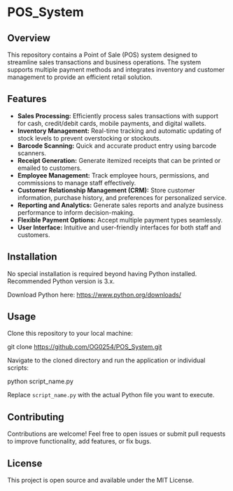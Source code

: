 # POS_System

## Overview
This repository contains a Point of Sale (POS) system designed to streamline sales transactions and business operations. The system supports multiple payment methods and integrates inventory and customer management to provide an efficient retail solution.

## Features
- **Sales Processing:** Efficiently process sales transactions with support for cash, credit/debit cards, mobile payments, and digital wallets.
- **Inventory Management:** Real-time tracking and automatic updating of stock levels to prevent overstocking or stockouts.
- **Barcode Scanning:** Quick and accurate product entry using barcode scanners.
- **Receipt Generation:** Generate itemized receipts that can be printed or emailed to customers.
- **Employee Management:** Track employee hours, permissions, and commissions to manage staff effectively.
- **Customer Relationship Management (CRM):** Store customer information, purchase history, and preferences for personalized service.
- **Reporting and Analytics:** Generate sales reports and analyze business performance to inform decision-making.
- **Flexible Payment Options:** Accept multiple payment types seamlessly.
- **User Interface:** Intuitive and user-friendly interfaces for both staff and customers.

## Installation
No special installation is required beyond having Python installed. Recommended Python version is 3.x.

Download Python here: https://www.python.org/downloads/

## Usage
Clone this repository to your local machine:

git clone https://github.com/OG0254/POS_System.git

Navigate to the cloned directory and run the application or individual scripts:

python script_name.py

Replace `script_name.py` with the actual Python file you want to execute.

## Contributing
Contributions are welcome! Feel free to open issues or submit pull requests to improve functionality, add features, or fix bugs.

## License
This project is open source and available under the MIT License.
